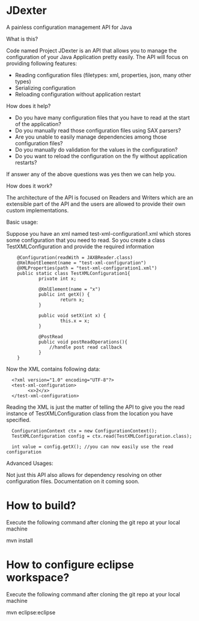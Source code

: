 JDexter
=======

A painless configuration management API for Java

What is this?

Code named Project JDexter is an API that allows you to manage the configuration of your Java Application pretty easily.
The API will focus on providing following features:

 - Reading configuration files (filetypes: xml, properties, json, many other types) 
 - Serializing configuration
 - Reloading configuration without application restart

How does it help?

 - Do you have many configuration files that you have to read at the start of the application?
 - Do you manually read those configuration files using SAX parsers?
 - Are you unable to easily manage dependencies among those configuration files?
 - Do you manually do validation for the values in the configuration?
 - Do you want to reload the configuration on the fly without application restarts?
 
 If answer any of the above questions was yes then we can help you.
 
How does it work?

The architecture of the API is focused on Readers and Writers which are an extensible part of the API and the users
are allowed to provide their own custom implementations.

Basic usage:

Suppose you have an xml named test-xml-configuration1.xml which stores some configuration that you need to read. So
you create a class TestXMLConfiguration and provide the required information

        @Configuration(readWith = JAXBReader.class)
        @XmlRootElement(name = "test-xml-configuration")
        @XMLProperties(path = "test-xml-configuration1.xml")
        public static class TestXMLConfiguration1{
                private int x;

                @XmlElement(name = "x") 
                public int getX() {
                        return x;
                }

                public void setX(int x) {
                        this.x = x;
                }
                
                @PostRead
                public void postReadOperations(){
                    //handle post read callback   
                }
        }
        
Now the XML contains following data:

      <?xml version="1.0" encoding="UTF-8"?>
      <test-xml-configuration>
	        <x>2</x>
      </test-xml-configuration>
      
Reading the XML is just the matter of telling the API to give you the read instance of TestXMLConfiguration class
from the location you have specified.

      ConfigurationContext ctx = new ConfigurationContext();
      TestXMLConfiguration config = ctx.read(TestXMLConfiguration.class);
      
      int value = config.getX(); //you can now easily use the read configuration
      
Advanced Usages:

Not just this API also allows for dependency resolving on other configuration files. Documentation on it coming soon.


How to build?
=============

Execute the following command after cloning the git repo at your local machine

mvn install

How to configure eclipse workspace?
====================================
Execute the following command after cloning the git repo at your local machine

mvn eclipse:eclipse
